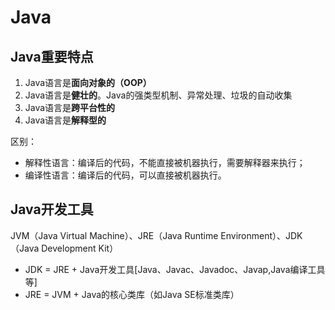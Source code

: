 # Java

## Java重要特点

1. Java语言是**面向对象的（OOP）**
2. Java语言是**健壮的**。Java的强类型机制、异常处理、垃圾的自动收集
3. Java语言是**跨平台性的**
4. Java语言是**解释型的**

区别：
 - 解释性语言：编译后的代码，不能直接被机器执行，需要解释器来执行；
 - 编译性语言：编译后的代码，可以直接被机器执行。

## Java开发工具

JVM（Java Virtual Machine）、JRE（Java Runtime Environment）、JDK（Java Development Kit）

 - JDK = JRE + Java开发工具[Java、Javac、Javadoc、Javap,Java编译工具等]
 - JRE = JVM + Java的核心类库（如Java SE标准类库）
